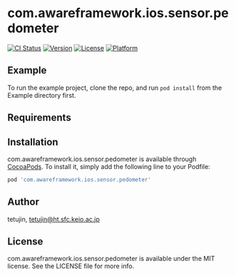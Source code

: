 # com.awareframework.ios.sensor.pedometer

[![CI Status](https://img.shields.io/travis/tetujin/com.awareframework.ios.sensor.pedometer.svg?style=flat)](https://travis-ci.org/tetujin/com.awareframework.ios.sensor.pedometer)
[![Version](https://img.shields.io/cocoapods/v/com.awareframework.ios.sensor.pedometer.svg?style=flat)](https://cocoapods.org/pods/com.awareframework.ios.sensor.pedometer)
[![License](https://img.shields.io/cocoapods/l/com.awareframework.ios.sensor.pedometer.svg?style=flat)](https://cocoapods.org/pods/com.awareframework.ios.sensor.pedometer)
[![Platform](https://img.shields.io/cocoapods/p/com.awareframework.ios.sensor.pedometer.svg?style=flat)](https://cocoapods.org/pods/com.awareframework.ios.sensor.pedometer)

## Example

To run the example project, clone the repo, and run `pod install` from the Example directory first.

## Requirements

## Installation

com.awareframework.ios.sensor.pedometer is available through [CocoaPods](https://cocoapods.org). To install
it, simply add the following line to your Podfile:

```ruby
pod 'com.awareframework.ios.sensor.pedometer'
```

## Author

tetujin, tetujin@ht.sfc.keio.ac.jp

## License

com.awareframework.ios.sensor.pedometer is available under the MIT license. See the LICENSE file for more info.
